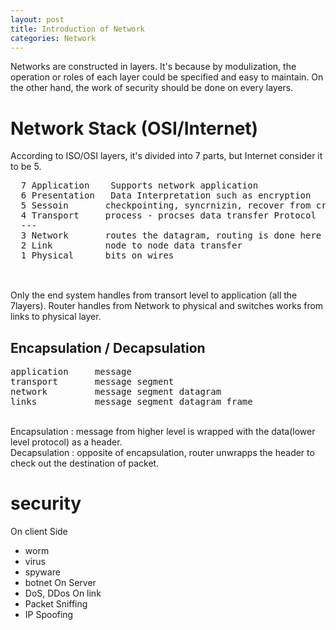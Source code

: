 ```yaml
---
layout: post
title: Introduction of Network
categories: Network
---
```

Networks are constructed in layers. It's because by modulization, the operation or roles of each layer could be specified and easy to maintain. On the other hand, the work of security should be done on every layers.

# Network Stack (OSI/Internet)
 According to ISO/OSI layers, it's divided into 7 parts, but Internet consider it to be 5.
<br>
<pre>
  7 Application    Supports network application
  6 Presentation   Data Interpretation such as encryption
  5 Sessoin       checkpointing, syncrnizin, recover from crashes
  4 Transport     process - procses data transfer Protocol
  ---
  3 Network       routes the datagram, routing is done here
  2 Link          node to node data transfer
  1 Physical      bits on wires
  </pre>
<br>
Only the end system handles from transort level to application (all the 7layers). Router handles from Network to physical and switches  works from links to physical layer.

## Encapsulation / Decapsulation
<pre>
application     message
transport       message segment
network         message segment datagram
links           message segment datagram frame  </pre>
  <br>
  Encapsulation : message  from higher level is wrapped with the data(lower level protocol) as a header.<br>
  Decapsulation : opposite of encapsulation, router unwrapps the header to check out the destination of packet.

# security

On client Side
  - worm
  - virus
  - spyware
  - botnet
On Server
  - DoS, DDos
On link
  - Packet Sniffing
  - IP Spoofing
